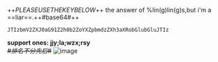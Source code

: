 ++$PLEASEUSETHEKEYBELOW$++ the answer of %lin(g)lin(g)s,but i'm a ==liar==.++#base64#++
```
JTIzbmV2ZXJ0aG91Z2h0b2ZoYXZpbmdzZXh3aXRobGlubGluJTIz
```
**support ones: jjy;la;wzx;rsy** <br/> ~~*#排名不分先后#*~~
![image](https://imgsa.baidu.com/forum/w%3D580/sign=366619bd306d55fbc5c6762e5d234f40/3e009a8fa0ec08fa41cc66c454ee3d6d54fbda8c.jpg)
